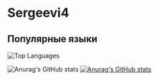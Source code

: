# Sergeevi4
## Популярные языки
![Top Languages](https://github-readme-stats.vercel.app/api/top-langs/?username=Ssergeevi4&layout=compact&theme=dark)

![Anurag's GitHub stats](https://github-readme-stats.vercel.app/api?username=Ssergeevi4&show_icons=true&theme=dark)
[![Anurag's GitHub stats](https://github-readme-stats.vercel.app/api?username=Ssergeevi4&show_icons=true&theme=radical)](https://github.com/anuraghazra/github-readme-stats)
